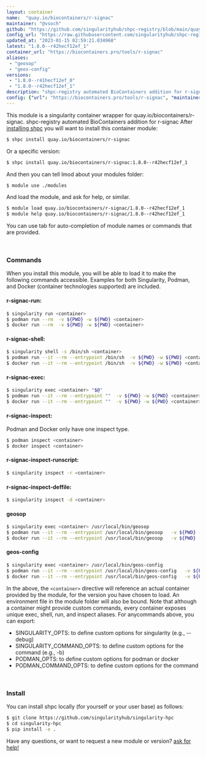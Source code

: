 ```yaml
---
layout: container
name:  "quay.io/biocontainers/r-signac"
maintainer: "@vsoch"
github: "https://github.com/singularityhub/shpc-registry/blob/main/quay.io/biocontainers/r-signac/container.yaml"
config_url: "https://raw.githubusercontent.com/singularityhub/shpc-registry/main/quay.io/biocontainers/r-signac/container.yaml"
updated_at: "2023-01-15 02:59:21.034968"
latest: "1.8.0--r42hecf12ef_1"
container_url: "https://biocontainers.pro/tools/r-signac"
aliases:
 - "geosop"
 - "geos-config"
versions:
 - "1.8.0--r41hecf12ef_0"
 - "1.8.0--r42hecf12ef_1"
description: "shpc-registry automated BioContainers addition for r-signac"
config: {"url": "https://biocontainers.pro/tools/r-signac", "maintainer": "@vsoch", "description": "shpc-registry automated BioContainers addition for r-signac", "latest": {"1.8.0--r42hecf12ef_1": "sha256:0e1afe6c0bae43e4b1064710c97d9be7e282f44ea147e1cd1f9e9ebcaa05ff34"}, "tags": {"1.8.0--r41hecf12ef_0": "sha256:f212100013aac7cf43778f9fa5d9fc9e2aea39ed90d58919ea99c43f99405fb8", "1.8.0--r42hecf12ef_1": "sha256:0e1afe6c0bae43e4b1064710c97d9be7e282f44ea147e1cd1f9e9ebcaa05ff34"}, "docker": "quay.io/biocontainers/r-signac", "aliases": {"geosop": "/usr/local/bin/geosop", "geos-config": "/usr/local/bin/geos-config"}}
---
```


This module is a singularity container wrapper for quay.io/biocontainers/r-signac.
shpc-registry automated BioContainers addition for r-signac
After [installing shpc](#install) you will want to install this container module:


```bash
$ shpc install quay.io/biocontainers/r-signac
```

Or a specific version:

```bash
$ shpc install quay.io/biocontainers/r-signac:1.8.0--r42hecf12ef_1
```

And then you can tell lmod about your modules folder:

```bash
$ module use ./modules
```

And load the module, and ask for help, or similar.

```bash
$ module load quay.io/biocontainers/r-signac/1.8.0--r42hecf12ef_1
$ module help quay.io/biocontainers/r-signac/1.8.0--r42hecf12ef_1
```

You can use tab for auto-completion of module names or commands that are provided.

<br>

### Commands

When you install this module, you will be able to load it to make the following commands accessible.
Examples for both Singularity, Podman, and Docker (container technologies supported) are included.

#### r-signac-run:

```bash
$ singularity run <container>
$ podman run --rm  -v ${PWD} -w ${PWD} <container>
$ docker run --rm  -v ${PWD} -w ${PWD} <container>
```

#### r-signac-shell:

```bash
$ singularity shell -s /bin/sh <container>
$ podman run --it --rm --entrypoint /bin/sh  -v ${PWD} -w ${PWD} <container>
$ docker run --it --rm --entrypoint /bin/sh  -v ${PWD} -w ${PWD} <container>
```

#### r-signac-exec:

```bash
$ singularity exec <container> "$@"
$ podman run --it --rm --entrypoint ""  -v ${PWD} -w ${PWD} <container> "$@"
$ docker run --it --rm --entrypoint ""  -v ${PWD} -w ${PWD} <container> "$@"
```

#### r-signac-inspect:

Podman and Docker only have one inspect type.

```bash
$ podman inspect <container>
$ docker inspect <container>
```

#### r-signac-inspect-runscript:

```bash
$ singularity inspect -r <container>
```

#### r-signac-inspect-deffile:

```bash
$ singularity inspect -d <container>
```


#### geosop

```bash
$ singularity exec <container> /usr/local/bin/geosop
$ podman run --it --rm --entrypoint /usr/local/bin/geosop   -v ${PWD} -w ${PWD} <container> -c " $@"
$ docker run --it --rm --entrypoint /usr/local/bin/geosop   -v ${PWD} -w ${PWD} <container> -c " $@"
```


#### geos-config

```bash
$ singularity exec <container> /usr/local/bin/geos-config
$ podman run --it --rm --entrypoint /usr/local/bin/geos-config   -v ${PWD} -w ${PWD} <container> -c " $@"
$ docker run --it --rm --entrypoint /usr/local/bin/geos-config   -v ${PWD} -w ${PWD} <container> -c " $@"
```



In the above, the `<container>` directive will reference an actual container provided
by the module, for the version you have chosen to load. An environment file in the
module folder will also be bound. Note that although a container
might provide custom commands, every container exposes unique exec, shell, run, and
inspect aliases. For anycommands above, you can export:

 - SINGULARITY_OPTS: to define custom options for singularity (e.g., --debug)
 - SINGULARITY_COMMAND_OPTS: to define custom options for the command (e.g., -b)
 - PODMAN_OPTS: to define custom options for podman or docker
 - PODMAN_COMMAND_OPTS: to define custom options for the command

<br>

### Install

You can install shpc locally (for yourself or your user base) as follows:

```bash
$ git clone https://github.com/singularityhub/singularity-hpc
$ cd singularity-hpc
$ pip install -e .
```

Have any questions, or want to request a new module or version? [ask for help!](https://github.com/singularityhub/singularity-hpc/issues)